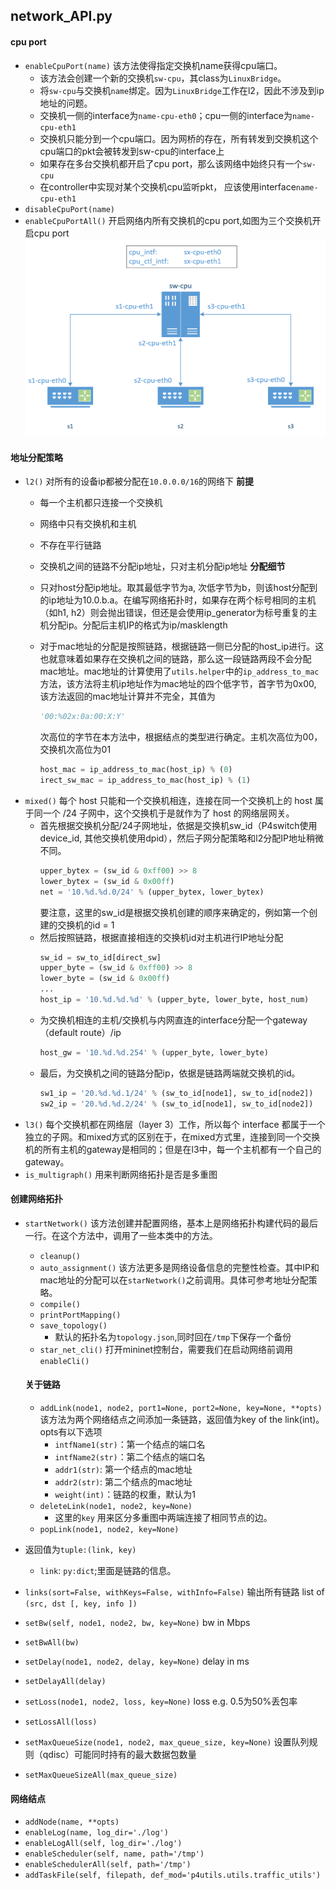 ## network_API.py

#### cpu port
- `enableCpuPort(name)`
该方法使得指定交换机name获得cpu端口。
  - 该方法会创建一个新的交换机`sw-cpu`，其class为`LinuxBridge`。
  - 将`sw-cpu`与交换机`name`绑定。因为`LinuxBridge`工作在l2，因此不涉及到ip地址的问题。
  - 交换机一侧的interface为`name-cpu-eth0`；cpu一侧的interface为`name-cpu-eth1`
  - 交换机只能分到一个cpu端口。因为网桥的存在，所有转发到交换机这个cpu端口的pkt会被转发到sw-cpu的interface上
  - 如果存在多台交换机都开启了cpu port，那么该网络中始终只有一个`sw-cpu`
  - 在controller中实现对某个交换机cpu监听pkt， 应该使用interface`name-cpu-eth1`
- `disableCpuPort(name)`
- `enableCpuPortAll()`
  开启网络内所有交换机的cpu port,如图为三个交换机开启cpu port
  <img src = './source/源码阅读/屏幕截图 2023-11-08 175957.png'>

#### 地址分配策略
- `l2()`
  对所有的设备ip都被分配在`10.0.0.0/16`的网络下
  **前提**
  - 每一个主机都只连接一个交换机
  - 网络中只有交换机和主机
  - 不存在平行链路
  - 交换机之间的链路不分配ip地址，只对主机分配ip地址
  **分配细节**
  - 只对host分配ip地址。取其最低字节为a, 次低字节为b，则该host分配到的ip地址为10.0.b.a。在编写网络拓扑时，如果存在两个标号相同的主机（如h1, h2）则会抛出错误，但还是会使用ip_generator为标号重复的主机分配ip。分配后主机IP的格式为ip/masklength
  - 对于mac地址的分配是按照链路，根据链路一侧已分配的host_ip进行。这也就意味着如果存在交换机之间的链路，那么这一段链路两段不会分配mac地址。mac地址的计算使用了`utils.helper`中的`ip_address_to_mac`方法，该方法将主机ip地址作为mac地址的四个低字节，首字节为0x00, 该方法返回的mac地址计算并不完全，其值为
    ```python
    '00:%02x:0a:00:X:Y'
    ```

    次高位的字节在本方法中，根据结点的类型进行确定。主机次高位为00，交换机次高位为01
    ```python
    host_mac = ip_address_to_mac(host_ip) % (0)
    irect_sw_mac = ip_address_to_mac(host_ip) % (1)
    ```
- `mixed()`
  每个 host 只能和一个交换机相连，连接在同一个交换机上的 host 属于同一个 /24 子网中，这个交换机于是就作为了 host 的网络层网关。
  - 首先根据交换机分配/24子网地址，依据是交换机sw_id（P4switch使用device_id, 其他交换机使用dpid），然后子网分配策略和l2分配IP地址稍微不同。
    ```python
    upper_bytex = (sw_id & 0xff00) >> 8
    lower_bytex = (sw_id & 0x00ff)
    net = '10.%d.%d.0/24' % (upper_bytex, lower_bytex)
    ```
    要注意，这里的sw_id是根据交换机创建的顺序来确定的，例如第一个创建的交换机的id = 1
  - 然后按照链路，根据直接相连的交换机id对主机进行IP地址分配
    ```python
    sw_id = sw_to_id[direct_sw]
    upper_byte = (sw_id & 0xff00) >> 8
    lower_byte = (sw_id & 0x00ff)
    ...
    host_ip = '10.%d.%d.%d' % (upper_byte, lower_byte, host_num)
    ```
  - 为交换机相连的主机/交换机与内网直连的interface分配一个gateway（default route）/ip
    ```python
    host_gw = '10.%d.%d.254' % (upper_byte, lower_byte)
    ```
  - 最后，为交换机之间的链路分配ip，依据是链路两端就交换机的id。
    ```python
    sw1_ip = '20.%d.%d.1/24' % (sw_to_id[node1], sw_to_id[node2])
    sw2_ip = '20.%d.%d.2/24' % (sw_to_id[node1], sw_to_id[node2])
    ```
- `l3()`
每个交换机都在网络层（layer 3）工作，所以每个 interface 都属于一个独立的子网。和mixed方式的区别在于，在mixed方式里，连接到同一个交换机的所有主机的gateway是相同的；但是在l3中，每一个主机都有一个自己的gateway。
- `is_multigraph()`
  用来判断网络拓扑是否是多重图
#### 创建网络拓扑
- `startNetwork()`
  该方法创建并配置网络，基本上是网络拓扑构建代码的最后一行。在这个方法中，调用了一些本类中的方法。
  - `cleanup()`
  - `auto_assignment()`
  该方法更多是网络设备信息的完整性检查。其中IP和mac地址的分配可以在`starNetwork()`之前调用。具体可参考地址分配策略。
  - `compile()`
  - `printPortMapping()`
  - `save_topology()`
    - 默认的拓扑名为`topology.json`,同时回在`/tmp`下保存一个备份
  - `star_net_cli()`
  打开mininet控制台，需要我们在启动网络前调用`enableCli()`

  #### 关于链路
  - `addLink(node1, node2, port1=None, port2=None, key=None, **opts)`
  该方法为两个网络结点之间添加一条链路，返回值为key of the link(int)。opts有以下选项
    - `intfName1(str)`：第一个结点的端口名
    - `intfName2(str)`：第二个结点的端口名
    - `addr1(str)`: 第一个结点的mac地址
    - `addr2(str)`: 第二个结点的mac地址
    - `weight(int)`：链路的权重，默认为1
  - `deleteLink(node1, node2, key=None)`
    - 这里的`key` 用来区分多重图中两端连接了相同节点的边。
  - `popLink(node1, node2, key=None)`
- 返回值为`tuple:(link, key)`
  - `link`: `py:dict`;里面是链路的信息。
- `links(sort=False, withKeys=False, withInfo=False)`
  输出所有链路  list of ``(src, dst [, key, info ])``
- `setBw(self, node1, node2, bw, key=None)`
  bw in Mbps
- `setBwAll(bw)`
- `setDelay(node1, node2, delay, key=None)`
  delay in ms
- `setDelayAll(delay)`
- `setLoss(node1, node2, loss, key=None)`
  loss e.g. 0.5为50%丢包率
- `setLossAll(loss)`
- `setMaxQueueSize(node1, node2, max_queue_size, key=None)`
  设置队列规则（qdisc）可能同时持有的最大数据包数量
- `setMaxQueueSizeAll(max_queue_size)`

#### 网络结点
- `addNode(name, **opts)`
- `enableLog(name, log_dir='./log')`
- `enableLogAll(self, log_dir='./log')`
- `enableScheduler(self, name, path='/tmp')`
- `enableSchedulerAll(self, path='/tmp')`
- `addTaskFile(self, filepath, def_mod='p4utils.utils.traffic_utils')`